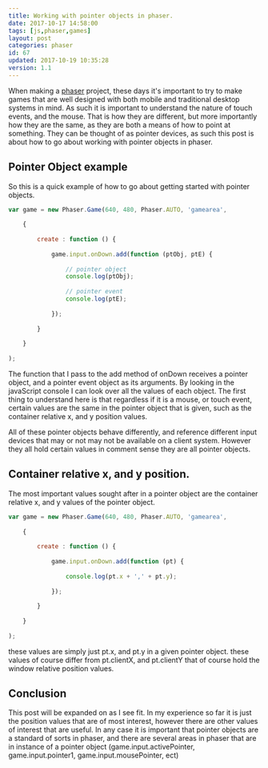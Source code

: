 ```yaml
---
title: Working with pointer objects in phaser.
date: 2017-10-17 14:58:00
tags: [js,phaser,games]
layout: post
categories: phaser
id: 67
updated: 2017-10-19 10:35:28
version: 1.1
---
```


When making a [phaser](http://phaser.io/) project, these days it's important to try to make games that are well designed with both mobile and traditional desktop systems in mind. As such it is important to understand the nature of touch events, and the mouse. That is how they are different, but more importantly how they are the same, as they are both a means of how to point at something. They can be thought of as pointer devices, as such this post is about how to go about working with pointer objects in phaser.

<!-- more -->

## Pointer Object example

So this is a quick example of how to go about getting started with pointer objects.

```js
var game = new Phaser.Game(640, 480, Phaser.AUTO, 'gamearea', 
 
    {
 
        create : function () {
 
            game.input.onDown.add(function (ptObj, ptE) {
 
                // pointer object
                console.log(ptObj);
 
                // pointer event
                console.log(ptE);
 
            });
 
        }
 
    }
 
);
```

The function that I pass to the add method of onDown receives a pointer object, and a pointer event object as its arguments. By looking in the javaScript console I can look over all the values of each object. The first thing to understand here is that regardless if it is a mouse, or touch event, certain values are the same in the pointer object that is given, such as the container relative x, and y position values.

All of these pointer objects behave differently, and reference different input devices that may or not may not be available on a client system. However they all hold certain values in comment sense they are all pointer objects.

## Container relative x, and y position.

The most important values sought after in a pointer object are the container relative x, and y values of the pointer object.

```js
var game = new Phaser.Game(640, 480, Phaser.AUTO, 'gamearea', 
 
    {
 
        create : function () {
 
            game.input.onDown.add(function (pt) {
 
                console.log(pt.x + ',' + pt.y);
 
            });
 
        }
 
    }
 
);
```

these values are simply just pt.x, and pt.y in a given pointer object. these values of course differ from pt.clientX, and pt.clientY that of course hold the window relative position values.

## Conclusion

This post will be expanded on as I see fit. In my experience so far it is just the position values that are of most interest, however there are other values of interest that are useful. In any case it is important that pointer objects are a standard of sorts in phaser, and there are several areas in phaser that are in instance of a pointer object (game.input.activePointer, game.input.pointer1, game.input.mousePointer, ect)